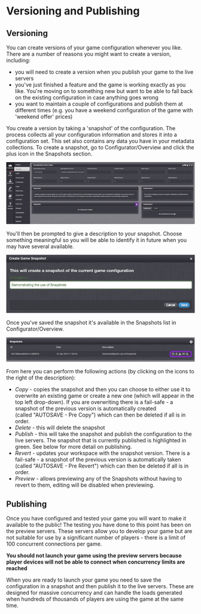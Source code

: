 # Versioning and Publishing

## Versioning

You can create versions of your game configuration whenever you like. There are a number of reasons you might want to create a version, including:

  * you will need to create a version when you publish your game to the live servers
  * you've just finished a feature and the game is working exactly as you like. You're moving on to something new but want to be able to fall back on the existing configuration in case anything goes wrong
  * you want to maintain a couple of configurations and publish them at different times (e.g. you have a weekend configuration of the game with 'weekend offer' prices)

You create a version by taking a 'snapshot' of the configuration. The process collects all your configuration information and stores it into a configuration set. This set also contains any data you have in your metadata collections. To create a snapshot, go to Configurator/Overview and click the plus icon in the Snapshots section.

![](img/Versioning/1.jpg)

You'll then be prompted to give a description to your snapshot. Choose something meaningful so you will be able to identify it in future when you may have several available.

![](img/Versioning/2.png)

Once you've saved the snapshot it's available in the Snapshots list in Configurator/Overview.

![](img/Versioning/3.jpg)

From here you can perform the following actions (by clicking on the icons to the right of the description):

  * *Copy* \- copies the snapshot and then you can choose to either use it to overwrite an existing game or create a new one (which will appear in the top left drop-down). If you are overwriting there is a fail-safe - a snapshot of the previous version is automatically created (called "AUTOSAVE - Pre Copy") which can then be deleted if all is in order.
  * *Delete* \- this will delete the snapshot
  * *Publish* \- this will take the snapshot and publish the configuration to the live servers. The snapshot that is currently published is highlighted in green. See below for more detail on publishing.
  * *Revert* \- updates your workspace with the snapshot version. There is a fail-safe - a snapshot of the previous version is automatically taken (called "AUTOSAVE - Pre Revert") which can then be deleted if all is in order.
  * *Preview* \- allows previewing any of the Snapshots without having to revert to them, editing will be disabled when previewing.

## Publishing

Once you have configured and tested your game you will want to make it available to the public! The testing you have done to this point has been on the preview servers. These servers allow you to develop your game but are not suitable for use by a significant number of players - there is a limit of 100 concurrent connections per game.

**You should not launch your game using the preview servers because player devices will not be able to connect when concurrency limits are reached**

When you are ready to launch your game you need to save the configuration in a snapshot and then publish it to the live servers. These are designed for massive concurrency and can handle the loads generated when hundreds of thousands of players are using the game at the same time.
